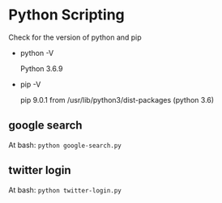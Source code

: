 # Python Scripting

Check for the version of python and pip
- python -V

  Python 3.6.9

- pip -V

  pip 9.0.1 from /usr/lib/python3/dist-packages (python 3.6)


## google search
At bash:
`python google-search.py`

## twitter login
At bash:
`python twitter-login.py`

